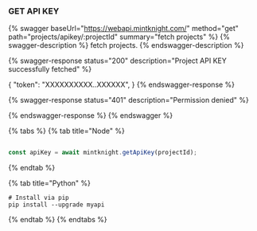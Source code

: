 
### GET API KEY

{% swagger baseUrl="https://webapi.mintknight.com/" method="get" path="projects/apikey/:projectId" summary="fetch projects" %} {% swagger-description %} fetch projects. {% endswagger-description %}


{% swagger-response status="200" description="Project API KEY successfully fetched" %}

{
    "token": "XXXXXXXXXX..XXXXXX",
   }
{% endswagger-response %}

{% swagger-response status="401" description="Permission denied" %}

{% endswagger-response %} {% endswagger %}


{% tabs %}
{% tab title="Node" %}
```javascript

const apiKey = await mintknight.getApiKey(projectId);

```
{% endtab %}

{% tab title="Python" %}
```
# Install via pip
pip install --upgrade myapi
```
{% endtab %}
{% endtabs %}

